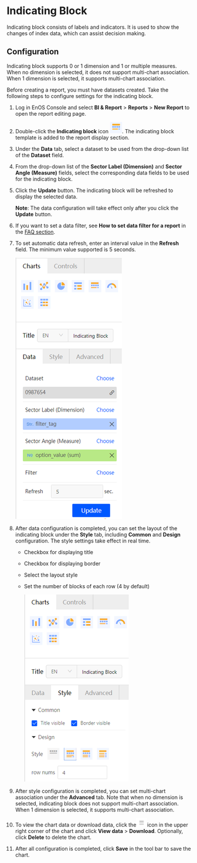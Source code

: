 # Indicating Block

Indicating block consists of labels and indicators. It is used to show the changes of index data, which can assist decision making.

## Configuration

Indicating block supports 0 or 1 dimension and 1 or multiple measures. When no dimension is selected, it does not support multi-chart association. When 1 dimension is selected, it supports multi-chart association. 

Before creating a report, you must have datasets created. Take the following steps to configure settings for the indicating block.

1. Log in EnOS Console and select **BI & Report** > **Reports** > **New Report** to open the report editing page.

2. Double-click the **Indicating block** icon ![index_icon](../media/index_icon.png). The indicating block template is added to the report display section.

3. Under the **Data** tab, select a dataset to be used from the drop-down list of the **Dataset** field.

4. From the drop-down list of the **Sector Label (Dimension)** and **Sector Angle (Measure)** fields, select the corresponding data fields to be used for the indicating block.

5. Click the **Update** button. The indicating block will be refreshed to display the selected data.

   **Note**: The data configuration will take effect only after you click the **Update** button.

6. If you want to set a data filter, see **How to set data filter for a report** in the [FAQ section](../report_faq).

7. To set automatic data refresh, enter an interval value in the **Refresh** field. The minimum value supported is 5 seconds.

   ![index_data](../media/index_data.png)

8. After data configuration is completed, you can set the layout of the indicating block under the **Style** tab, including **Common** and **Design** configuration. The style settings take effect in real time.

   - Checkbox for displaying title

   - Checkbox for displaying border

   - Select the layout style

   - Set the number of blocks of each row (4 by default)

     ![index_style](../media/index_style.png)

9. After style configuration is completed, you can set multi-chart association under the **Advanced** tab. Note that when no dimension is selected, indicating block does not support multi-chart association. When 1 dimension is selected, it supports multi-chart association. 

10. To view the chart data or download data, click the![chart_spread](../media/chart_spread.png)icon in the upper right corner of the chart and click **View data** > **Download**. Optionally, click **Delete** to delete the chart.

11. After all configuration is completed, click **Save** in the tool bar to save the chart.